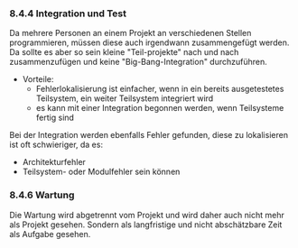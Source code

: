 ### 8.4.4 Integration und Test

Da mehrere Personen an einem Projekt an verschiedenen Stellen programmieren, müssen diese auch irgendwann zusammengefügt werden. Da sollte es aber so sein kleine "Teil-projekte" nach und nach zusammenzufügen und keine "Big-Bang-Integration" durchzuführen.

- Vorteile:
  - Fehlerlokalisierung ist einfacher, wenn in ein bereits ausgetestetes Teilsystem, ein weiter Teilsystem integriert wird
  - es kann mit einer Integration begonnen werden, wenn Teilsysteme fertig sind


Bei der Integration werden ebenfalls Fehler gefunden, diese zu lokalisieren ist oft schwieriger, da es:
  - Architekturfehler
  - Teilsystem- oder Modulfehler sein können

### 8.4.6 Wartung
Die Wartung wird abgetrennt vom Projekt und wird daher auch nicht mehr als Projekt gesehen. Sondern als langfristige und nicht abschätzbare Zeit als Aufgabe gesehen.
